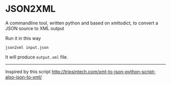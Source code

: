 # JSON2XML

A commandline tool, written python and based on xmltodict, to convert a JSON source to XML output

Run it in this way

    json2xml input.json

It will produce `output.xml` file.

---

Inspired by this script http://tripsintech.com/xml-to-json-python-script-also-json-to-xml/